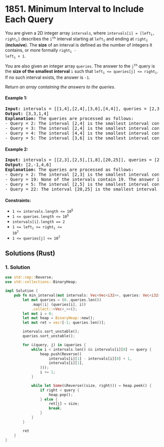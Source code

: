 # 1851. Minimum Interval to Include Each Query
You are given a 2D integer array `intervals`, where <code>intervals[i] = [left<sub>i</sub>, right<sub>i</sub>]</code> describes the <code>i<sup>th</sup></code> interval starting at <code>left<sub>i</sub></code> and ending at <code>right<sub>i</sub></code> (**inclusive**). The **size** of an interval is defined as the number of integers it contains, or more formally <code>right<sub>i</sub> - left<sub>i</sub> + 1</code>.

You are also given an integer array `queries`. The answer to the <code>j<sup>th</sup></code> query is the **size of the smallest interval** `i` such that <code>left<sub>i</sub> <= queries[j] <= right<sub>i</sub></code>. If no such interval exists, the answer is `-1`.

Return *an array containing the answers to the queries*.

#### Example 1:
<pre>
<strong>Input:</strong> intervals = [[1,4],[2,4],[3,6],[4,4]], queries = [2,3,4,5]
<strong>Output:</strong> [3,3,1,4]
<strong>Explanation:</strong> The queries are processed as follows:
- Query = 2: The interval [2,4] is the smallest interval containing 2. The answer is 4 - 2 + 1 = 3.
- Query = 3: The interval [2,4] is the smallest interval containing 3. The answer is 4 - 2 + 1 = 3.
- Query = 4: The interval [4,4] is the smallest interval containing 4. The answer is 4 - 4 + 1 = 1.
- Query = 5: The interval [3,6] is the smallest interval containing 5. The answer is 6 - 3 + 1 = 4.
</pre>

#### Example 2:
<pre>
<strong>Input:</strong> intervals = [[2,3],[2,5],[1,8],[20,25]], queries = [2,19,5,22]
<strong>Output:</strong> [2,-1,4,6]
<strong>Explanation:</strong> The queries are processed as follows:
- Query = 2: The interval [2,3] is the smallest interval containing 2. The answer is 3 - 2 + 1 = 2.
- Query = 19: None of the intervals contain 19. The answer is -1.
- Query = 5: The interval [2,5] is the smallest interval containing 5. The answer is 5 - 2 + 1 = 4.
- Query = 22: The interval [20,25] is the smallest interval containing 22. The answer is 25 - 20 + 1 = 6.
</pre>

#### Constraints:
* <code>1 <= intervals.length <= 10<sup>5</sup></code>
* <code>1 <= queries.length <= 10<sup>5</sup></code>
* `intervals[i].length == 2`
* <code>1 <= left<sub>i</sub> <= right<sub>i</sub> <= 10<sup>7</sup></code>
* <code>1 <= queries[j] <= 10<sup>7</sup></code>

## Solutions (Rust)

### 1. Solution
```Rust
use std::cmp::Reverse;
use std::collections::BinaryHeap;

impl Solution {
    pub fn min_interval(mut intervals: Vec<Vec<i32>>, queries: Vec<i32>) -> Vec<i32> {
        let mut queries = (0..queries.len())
            .map(|i| (queries[i], i))
            .collect::<Vec<_>>();
        let mut i = 0;
        let mut heap = BinaryHeap::new();
        let mut ret = vec![-1; queries.len()];

        intervals.sort_unstable();
        queries.sort_unstable();

        for &(query, j) in &queries {
            while i < intervals.len() && intervals[i][0] <= query {
                heap.push(Reverse((
                    intervals[i][1] - intervals[i][0] + 1,
                    intervals[i][1],
                )));
                i += 1;
            }

            while let Some(&Reverse((size, right))) = heap.peek() {
                if right < query {
                    heap.pop();
                } else {
                    ret[j] = size;
                    break;
                }
            }
        }

        ret
    }
}
```
